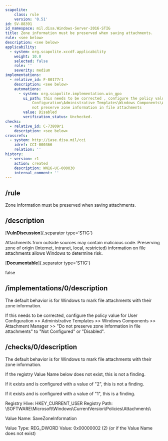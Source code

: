 ```yaml
---
scapolite:
    class: rule
    version: '0.51'
id: SV-88391
id_namespace: mil.disa.Windows-Server-2016-STIG
title: Zone information must be preserved when saving attachments.
rule: <see below>
description: <see below>
applicability:
  - system: org.scapolite.xccdf.applicability
    weight: 10.0
    selected: false
    role: ''
    severity: medium
implementations:
  - relative_id: F-80177r1
    description: <see below>
    automations:
      - system: org.scapolite.implementation.win_gpo
        ui_path: this needs to be corrected , configure the policy value for User
            Configuration\Administrative Templates\Windows Components\Attachment Manager\Do
            not preserve zone information in file attachments
        value: Disabled
        verification_status: Unchecked.
checks:
  - relative_id: C-73809r1
    description: <see below>
crossrefs:
  - system: http://iase.disa.mil/cci
    idref: CCI-000366
    relation: ''
history:
  - version: r1
    action: created
    description: WN16-UC-000030
    internal_comment: ''
---
```



## /rule

Zone information must be preserved when saving attachments.

## /description

[**VulnDiscussion**]{.separator type='STIG'}

Attachments from outside sources may contain malicious code. Preserving zone of origin (Internet, intranet, local, restricted) information on file attachments allows Windows to determine risk.

[**Documentable**]{.separator type='STIG'}

false

## /implementations/0/description

The default behavior is for Windows to mark file attachments with their zone information.

If this needs to be corrected, configure the policy value for User Configuration >> Administrative Templates >> Windows Components >> Attachment Manager >> "Do not preserve zone information in file attachments" to "Not Configured" or "Disabled".

## /checks/0/description

The default behavior is for Windows to mark file attachments with their zone information.

If the registry Value Name below does not exist, this is not a finding.

If it exists and is configured with a value of "2", this is not a finding.

If it exists and is configured with a value of "1", this is a finding.

Registry Hive: HKEY_CURRENT_USER
Registry Path: \SOFTWARE\Microsoft\Windows\CurrentVersion\Policies\Attachments\

Value Name: SaveZoneInformation

Value Type: REG_DWORD
Value: 0x00000002 (2) (or if the Value Name does not exist)

